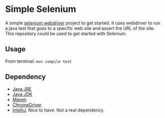 Simple Selenium
===============

A simple [selenium webdriver](http://docs.seleniumhq.org/projects/webdriver/) project to get started. It uses webdriver to run a java test that goes to a specific web site and assert the URL of the site. This repository could be used to get started with Selenium.

Usage
---------------
From terminal:
    `mvn compile test`


Dependency
---------------
 - [Java JRE](http://www.oracle.com/technetwork/java/javase/downloads/index.html)
 - [Java JDK](http://www.oracle.com/technetwork/java/javase/downloads/index.html)
 - [Maven](http://maven.apache.org/download.cgi)
 - [ChromeDriver](https://code.google.com/p/selenium/wiki/ChromeDriver)
 - [IntelliJ](http://www.jetbrains.com/idea/download/). Nice to have. Not a real dependency.
